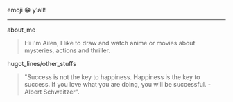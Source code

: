 emoji 😁 y'all!
***
about_me
>  Hi I'm Ailen, I like to draw and watch anime or movies about mysteries, actions and thriller.

hugot_lines/other_stuffs
> "Success is not the key to happiness. Happiness is the key to success. If you love what you are doing, you will be successful. - Albert Schweitzer".
